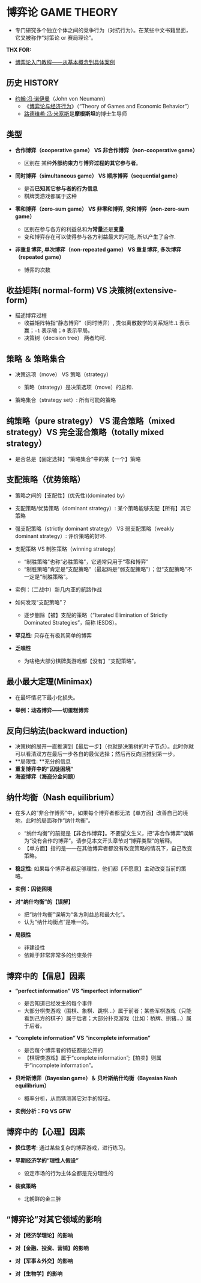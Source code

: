 # 博弈论 GAME THEORY

- 专门研究多个独立个体之间的竞争行为（对抗行为）。在某些中文书籍里面，它又被称作“对策论 or 赛局理论”。

**THX FOR:**

- [博弈论入门教程——从基本概念到具体案例](http://feedproxy.google.com/~r/programthink/~3/C3hVY1iB-DU/Game-Theory.html)

## 历史 HISTORY

- [约翰·冯·诺伊曼](https://zh.wikipedia.org/wiki/约翰·冯·诺伊曼)（John von Neumann）
    - 《[博弈论与经济行为](https://docs.google.com/document/d/1rV8OFkInke6MJul6uKd8utuDViBJbph11PmpvNMIyCU/)》（“Theory of Games and Economic Behavior”）
    - [路德维希·冯·米塞斯](https://zh.wikipedia.org/wiki/路德维希·冯·米塞斯)是**摩根斯坦**的博士生导师

## 类型

- **合作博弈（cooperative game） VS 非合作博弈（non-cooperative game）**
    - 区别在 某种**外部约束力**与**博弈过程的其它参与者**。

- **同时博弈（simultaneous game） VS 顺序博弈（sequential game）**
    - 是否**已知其它参与者的行为信息**
    - 棋牌类游戏都属于这种

- **零和博弈（zero-sum game） VS 非零和博弈, 变和博弈（non-zero-sum game）**
    - 区别在参与各方的利益总和为**常量**还是**变量**
    - 变和博弈存在可以使得参与各方利益最大的可能, 所以产生了合作.

- **非重复博弈, 单次博弈（non-repeated game） VS 重复博弈, 多次博弈（repeated game）**
    - 博弈的次数



## 收益矩阵( normal-form) VS 决策树(extensive-form)

- 描述博弈过程
    - 收益矩阵特指“静态博弈”（同时博弈）, 类似离散数学的关系矩阵.`1` 表示赢；`-1` 表示输；`0` 表示平局。
    - 决策树（decision tree） 两者均可.

## 策略 ＆ 策略集合

- 决策选项（move） VS 策略（strategy）
    - 策略（strategy）是决策选项（move）的总和.

- 策略集合（strategy set）: 所有可能的策略

## 纯策略（pure strategy） VS 混合策略（mixed strategy）VS 完全混合策略（totally mixed strategy）

- 是否总是【固定选择】“策略集合”中的某【一个】策略



## 支配策略（优势策略）

- 策略之间的【支配性】(优先性)(dominated by)
- 支配策略/优势策略（dominant strategy）: 某个策略能够支配【所有】其它策略
- 强支配策略（strictly dominant strategy） VS 弱支配策略（weakly dominant strategy）: 评价策略的好坏.

- 支配策略 VS 制胜策略（winning strategy）
    - “制胜策略”也称“必胜策略”，它通常只用于“零和博弈”
    - “制胜策略”肯定是“支配策略”（最起码是“弱支配策略”）；但“支配策略”不一定是“制胜策略”。

- 实例：（二战中）新几内亚的航路作战

- 如何发现“支配策略”？
    - 逐步删除【被】支配的策略（“Iterated Elimination of Strictly Dominated Strategies”，简称 IESDS）。

- **罕见性**: 只存在有极其简单的博弈

- **乏味性**
    - 为啥绝大部分棋牌类游戏都【没有】“支配策略”。

## 最小最大定理(Minimax)

- 在最坏情况下最小化损失。

- **举例：动态博弈——切蛋糕博弈**

## 反向归纳法(backward induction)

- 决策树的展开一直推演到【最后一步】（也就是决策树的叶子节点）。此时你就可以看清双方在最后一步各自的最优选择；然后再反向回推到第一步。
- **局限性: **充分的信息
- **重复博弈中的“囚徒困境”**
- **海盗博弈（海盗分金问题）**

## 纳什均衡（Nash equilibrium）

- 在多人的“非合作博弈”中，如果每个博弈者都无法【单方面】改善自己的境地，此时的局面称作“纳什均衡”。
    - “纳什均衡”的前提是【非合作博弈】。不要望文生义，把“非合作博弈”误解为“没有合作的博弈”。请参见本文开头章节对“博弈类型”的解释。
    - 【单方面】指的是——在其他博弈者都没有改变策略的情况下，自己改变策略。

- **稳定性**: 如果每个博弈者都足够理性，他们都【不愿意】主动改变当前的策略。

- **实例：囚徒困境**

- **对“纳什均衡”的【误解】**
    - 把“纳什均衡”误解为“各方利益总和最大化”。
    - 认为“纳什均衡点”是唯一的。

- **局限性**
    - 非建设性
    - 依赖于非常非常多的约束条件

## 博弈中的【信息】因素

- **“perfect information” VS “imperfect information”**
    - 是否知道已经发生的每个事件
    - 大部分棋类游戏（围棋、象棋、跳棋...）属于前者；某些军棋游戏（只能看到己方的棋子）属于后者；大部分扑克游戏（比如：桥牌、拱猪...）属于后者。

- **“complete information” VS “incomplete information”**
    - 是否每个博弈者的特征都是公开的
    - 【棋牌类游戏】属于“complete information”;【拍卖】则属于“incomplete information”。

- **贝叶斯博弈（Bayesian game）＆ 贝叶斯纳什均衡（Bayesian Nash equilibrium）**
    - 概率分析，从而猜测其它对手的特征。

- **实例分析：FQ VS GFW**

## 博弈中的【心理】因素

- **换位思考**: 通过某些复杂的博弈游戏，进行练习。

- **早期经济学的“理性人假设”**
    - 设定市场的行为主体全都是充分理性的

- **装疯策略**
    - 北朝鲜的金三胖

## “博弈论”对其它领域的影响

- **对【经济学理论】的影响**
- **对【金融、投资、营销】的影响**

- **对【军事＆外交】的影响**

- **对【生物学】的影响**